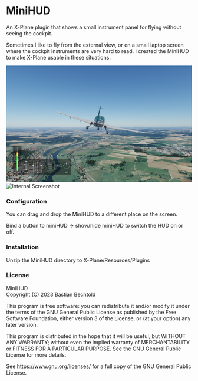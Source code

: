 # MiniHUD

An X-Plane plugin that shows a small instrument panel for flying
without seeing the cockpit.

Sometimes I like to fly from the external view, or on a small laptop
screen where the cockpit instruments are very hard to read. I created
the MiniHUD to make X-Plane usable in these situations.

![External Screenshot](external%20screenshot.png)
![Internal Screenshot](internal%20screenshot.png)

### Configuration

You can drag and drop the MiniHUD to a different place on the screen.

Bind a button to miniHUD → show/hide miniHUD to switch the HUD on or
off.

### Installation

Unzip the MiniHUD directory to X-Plane/Resources/Plugins

### License

MiniHUD  
Copyright (C) 2023 Bastian Bechtold

This program is free software: you can redistribute it and/or modify
it under the terms of the GNU General Public License as published by
the Free Software Foundation, either version 3 of the License, or (at
your option) any later version.

This program is distributed in the hope that it will be useful, but
WITHOUT ANY WARRANTY; without even the implied warranty of
MERCHANTABILITY or FITNESS FOR A PARTICULAR PURPOSE. See the GNU
General Public License for more details.

See <https://www.gnu.org/licenses/> for a full copy of the GNU General
Public License.
